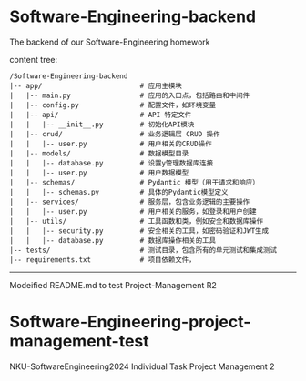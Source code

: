 # Software-Engineering-backend
The backend of our Software-Engineering homework

content tree:

```
/Software-Engineering-backend
|-- app/                        # 应用主模块       
|   |-- main.py                 # 应用的入口点，包括路由和中间件
|   |-- config.py               # 配置文件，如环境变量
|   |-- api/                    # API 特定文件
|   |   |-- __init__.py         # 初始化API模块
|   |-- crud/                   # 业务逻辑层 CRUD 操作
|   |   |-- user.py             # 用户相关的CRUD操作
|   |-- models/                 # 数据模型目录
|   |   |-- database.py         # 设置y管理数据库连接
|   |   |-- user.py             # 用户数据模型
|   |-- schemas/                # Pydantic 模型（用于请求和响应）
|   |   |-- schemas.py          # 具体的Pydantic模型定义
|   |-- services/               # 服务层，包含业务逻辑的主要操作
|   |   |-- user.py             # 用户相关的服务，如登录和用户创建
|   |-- utils/                  # 工具函数和类，例如安全和数据库操作
|   |   |-- security.py         # 安全相关的工具，如密码验证和JWT生成
|   |   |-- database.py         # 数据库操作相关的工具
|-- tests/                      # 测试目录，包含所有的单元测试和集成测试
|-- requirements.txt            # 项目依赖文件，
```

----------------------
Modeified README.md to test Project-Management R2
# Software-Engineering-project-management-test
NKU-SoftwareEngineering2024 Individual Task Project Management 2
